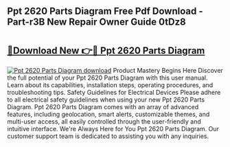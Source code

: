 ## Ppt 2620 Parts Diagram Free Pdf Download - Part-r3B New Repair Owner Guide 0tDz8

# <h2><a href="http://dfnu4h.blite.top/?on=Ppt+2620+Parts+Diagram">🔗Download New 👉🔴 Ppt 2620 Parts Diagram</a></h2>

[![Ppt 2620 Parts Diagram download](https://i.imgur.com/lujVjoI.png)](http://dfnu4h.blite.top/?on=Ppt+2620+Parts+Diagram)
Product Mastery Begins Here Discover the full potential of your Ppt 2620 Parts Diagram with this user manual. Learn about its capabilities, installation steps, operating procedures, and troubleshooting tips. Safety Guidelines for Electrical Devices Please adhere to all electrical safety guidelines when using your new Ppt 2620 Parts Diagram. Ppt 2620 Parts Diagram comes with an array of advanced features, including geolocation, smart alerts, customizable themes, and multi-user access, all easily controlled through the user-friendly and intuitive interface. We're Always Here for You Ppt 2620 Parts Diagram. Our customer support team is dedicated to assisting you with any inquiries.
